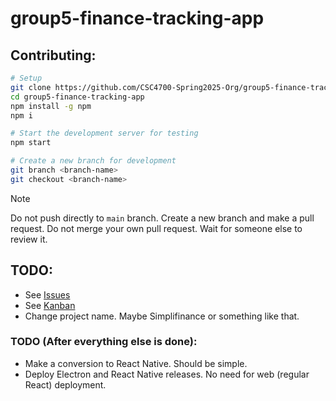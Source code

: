 # group5-finance-tracking-app


## Contributing:
```bash
# Setup
git clone https://github.com/CSC4700-Spring2025-Org/group5-finance-tracking-app
cd group5-finance-tracking-app
npm install -g npm
npm i

# Start the development server for testing
npm start

# Create a new branch for development
git branch <branch-name>
git checkout <branch-name>
```

> [!NOTE]
> Do not push directly to `main` branch. Create a new branch and make a pull request. Do not merge your own pull request. Wait for someone else to review it.

## TODO:
- See [Issues](https://github.com/CSC4700-Spring2025-Org/group5-finance-tracking-app/issues)
- See [Kanban](https://github.com/orgs/CSC4700-Spring2025-Org/projects/22)
- Change project name. Maybe Simplifinance or something like that.

### TODO (After everything else is done):
- Make a conversion to React Native. Should be simple.
- Deploy Electron and React Native releases. No need for web (regular React) deployment.
